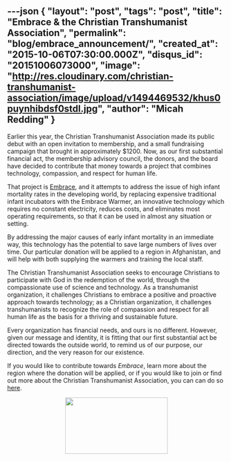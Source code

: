 ---json
{
	"layout": "post",
	"tags": "post",
    "title": "Embrace & the Christian Transhumanist Association",
    "permalink": "blog/embrace_announcement/",
    "created_at": "2015-10-06T07:30:00.000Z",
    "disqus_id": "20151006073000",
    "image":  "http://res.cloudinary.com/christian-transhumanist-association/image/upload/v1494469532/khus0puynhibdsf0stdl.jpg",
    "author": "Micah Redding"
}
---

<p>Earlier this year, the Christian Transhumanist Association made its public debut with an open invitation to membership, and a small fundraising campaign that brought in approximately $1200. Now, as our first substantial financial act, the membership advisory council, the donors, and the board have decided to contribute that money towards a project that combines technology, compassion, and respect for human life.</p>

<p>That project is <a href="http://embraceglobal.org/embrace-warmer/">Embrace</a>, and it attempts to address the issue of high infant mortality rates in the developing world, by replacing expensive traditional infant incubators with the Embrace Warmer, an innovative technology which requires no constant electricity, reduces costs, and eliminates most operating requirements, so that it can be used in almost any situation or setting.</p>
<p>By addressing the major causes of early infant mortality in an immediate way, this technology has the potential to save large numbers of lives over time. Our particular donation will be applied to a region in Afghanistan, and will help with both supplying the warmers and training the local staff.</p>
<p>The Christian Transhumanist Association seeks to encourage Christians to participate with God in the redemption of the world, through the compassionate use of science and technology. As a transhumanist organization, it challenges Christians to embrace a positive and proactive approach towards technology; as a Christian organization, it challenges transhumanists to recognize the role of compassion and respect for all human life as the basis for a thriving and sustainable future.</p>
<p>Every organization has financial needs, and ours is no different. However, given our message and identity, it is fitting that our first substantial act be directed towards the outside world, to remind us of our purpose, our direction, and the very reason for our existence.</p>
<p>If you would like to contribute towards <em>Embrace</em>, learn more about the region where the donation will be applied, or if you would like to join or find out more about the Christian Transhumanist Association, you can can do so <a href="http://www.christiantranshumanism.org">here</a>.</p>
<p><a href="http://www.christiantranshumanism.org/"><img style="display: block; margin-left: auto; margin-right: auto;" src="http://res.cloudinary.com/christian-transhumanist-association/image/upload/c_scale,h_130/v1492191055/cta_logo_large_aykyxo.png" alt="" width="237" height="130" /></a></p>
    
